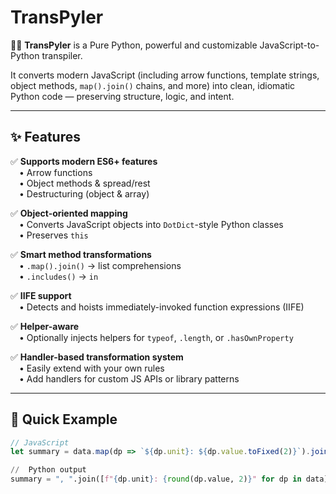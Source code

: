 # TransPyler

🐍✨ **TransPyler** is a Pure Python, powerful and customizable JavaScript-to-Python transpiler.

It converts modern JavaScript (including arrow functions, template strings, object methods, `map().join()` chains, and more) into clean, idiomatic Python code — preserving structure, logic, and intent.

---

## ✨ Features


✅ **Supports modern ES6+ features**  
 • Arrow functions  
 • Object methods & spread/rest  
 • Destructuring (object & array)  

✅ **Object-oriented mapping**  
 • Converts JavaScript objects into `DotDict`-style Python classes  
 • Preserves `this`

✅ **Smart method transformations**  
 • `.map().join()` → list comprehensions  
 • `.includes()` → `in`  

✅ **IIFE support**  
 • Detects and hoists immediately-invoked function expressions (IIFE)  

✅ **Helper-aware**  
 • Optionally injects helpers for `typeof`, `.length`, or `.hasOwnProperty`

✅ **Handler-based transformation system**  
 • Easily extend with your own rules  
 • Add handlers for custom JS APIs or library patterns



---

## 🚀 Quick Example

```js
// JavaScript
let summary = data.map(dp => `${dp.unit}: ${dp.value.toFixed(2)}`).join(", ");
```
```python
//  Python output
summary = ", ".join([f"{dp.unit}: {round(dp.value, 2)}" for dp in data])
```
